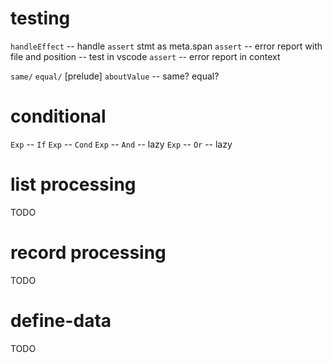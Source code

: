# testing

`handleEffect` -- handle `assert`
stmt as meta.span
`assert` -- error report with file and position -- test in vscode
`assert` -- error report in context

`same/`
`equal/`
[prelude] `aboutValue` -- same? equal?

# conditional

`Exp` -- `If`
`Exp` -- `Cond`
`Exp` -- `And` -- lazy
`Exp` -- `Or` -- lazy

# list processing

TODO

# record processing

TODO

# define-data

TODO
